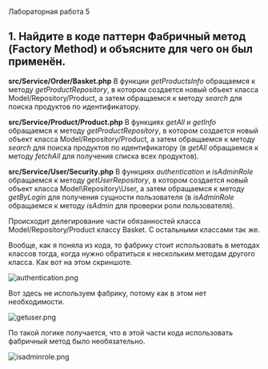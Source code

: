 Лабораторная работа 5

## 1. Найдите в коде паттерн Фабричный метод (Factory Method) и объясните для чего он был применён.

**src/Service/Order/Basket.php**
В функции *getProductsInfo* обращаемся к методу *getProductRepository*, в котором создается новый объект класса Model/Repository/Product, а затем обращаемся к методу *search* для поиска продуктов по идентификатору.

**src/Service/Product/Product.php**
В функциях *getAll* и *getInfo* обращаемся к методу *getProductRepository*, в котором создается новый объект класса Model/Repository/Product, а затем обращаемся к методу *search* для поиска продуктов по идентификатору (в *getAll* обращаемся к методу *fetchAll* для получения списка всех продуктов).

**src/Service/User/Security.php**
В функциях *authentication* и *isAdminRole* обращаемся к методу *getUserRepository*, в котором создается новый объект класса Model\Repository\User, а затем обращаемся к методу *getByLogin* для получения сущности пользователя (в *isAdminRole* обращаемся к методу *isAdmin* для проверки роли пользователя).

Происходит делегирование части обязанностей класса Model/Repository/Product классу Basket. С остальными классами так же.

Вообще, как я поняла из кода, то фабрику стоит использовать в методах классов тогда, когда нужно обратиться к нескольким методам другого класса. Как вот на этом скриншоте.

![authentication.png](authentication)

Вот здесь не используем фабрику, потому как в этом нет необходимости.

![getuser.png](getuser)

По такой логике получается, что в этой части кода использовать фабричный метод было необязательно.

![isadminrole.png](isadminrole)

